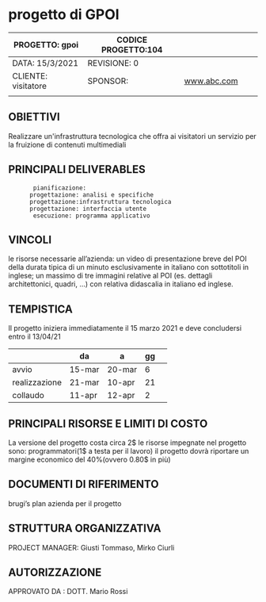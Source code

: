 
# progetto di GPOI

           

| PROGETTO: gpoi      | CODICE PROGETTO:104 |             |   |   |
|---------------------|---------------------|-------------|---|---|
| DATA: 15/3/2021     | REVISIONE: 0        |             |   |   |
| CLIENTE: visitatore | SPONSOR:            | www.abc.com |   |   |
|                     |                     |             |   |   |

    
  ## OBIETTIVI
  Realizzare un'infrastruttura tecnologica che offra ai visitatori un servizio per la fruizione di contenuti multimediali
   ## PRINCIPALI DELIVERABLES
           pianificazione:
          progettazione: analisi e specifiche
          progettazione:infrastruttura tecnologica
          progettazione: interfaccia utente
           esecuzione: programma applicativo
  
 ## VINCOLI 
 le risorse necessarie all’azienda:
un video di presentazione breve del POI della durata tipica di un minuto
 esclusivamente in italiano con sottotitoli in inglese;
un massimo di tre immagini relative al POI (es. dettagli architettonici, quadri, ...) 
con relativa didascalia in italiano ed inglese.

## TEMPISTICA
Il progetto iniziera immediatamente il 15 marzo 2021 
 e deve concludersi entro il 13/04/21

 |               | da     | a      | gg |   |
|---------------|--------|--------|----|---|
| avvio         | 15-mar | 20-mar | 6  |   |
| realizzazione | 21-mar | 10-apr | 21 |   |
| collaudo      | 11-apr | 12-apr | 2  |   |

## PRINCIPALI RISORSE E LIMITI DI COSTO
<p>La versione del progetto costa circa 2$
      le risorse impegnate nel progetto sono:
 programmatori(1$ a testa per il lavoro)
il progetto dovrà riportare un margine economico del 40%(ovvero 0.80$ in più)

## DOCUMENTI DI RIFERIMENTO
brugi’s plan azienda per il progetto

## STRUTTURA ORGANIZZATIVA
PROJECT MANAGER: Giusti Tommaso, Mirko Ciurli

## AUTORIZZAZIONE
APPROVATO DA : DOTT. Mario Rossi




